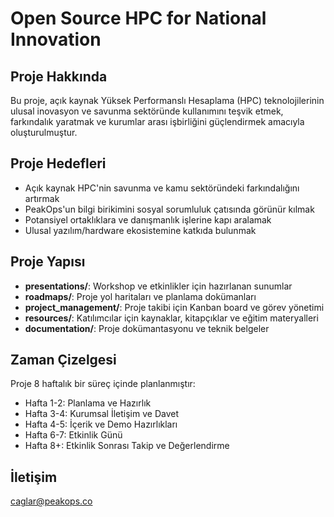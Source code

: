# Open Source HPC for National Innovation

## Proje Hakkında
Bu proje, açık kaynak Yüksek Performanslı Hesaplama (HPC) teknolojilerinin ulusal inovasyon ve savunma sektöründe kullanımını teşvik etmek, farkındalık yaratmak ve kurumlar arası işbirliğini güçlendirmek amacıyla oluşturulmuştur.

## Proje Hedefleri
- Açık kaynak HPC'nin savunma ve kamu sektöründeki farkındalığını artırmak
- PeakOps'un bilgi birikimini sosyal sorumluluk çatısında görünür kılmak
- Potansiyel ortaklıklara ve danışmanlık işlerine kapı aralamak
- Ulusal yazılım/hardware ekosistemine katkıda bulunmak

## Proje Yapısı
- **presentations/**: Workshop ve etkinlikler için hazırlanan sunumlar
- **roadmaps/**: Proje yol haritaları ve planlama dokümanları
- **project_management/**: Proje takibi için Kanban board ve görev yönetimi
- **resources/**: Katılımcılar için kaynaklar, kitapçıklar ve eğitim materyalleri
- **documentation/**: Proje dokümantasyonu ve teknik belgeler

## Zaman Çizelgesi
Proje 8 haftalık bir süreç içinde planlanmıştır:
- Hafta 1-2: Planlama ve Hazırlık
- Hafta 3-4: Kurumsal İletişim ve Davet
- Hafta 4-5: İçerik ve Demo Hazırlıkları
- Hafta 6-7: Etkinlik Günü
- Hafta 8+: Etkinlik Sonrası Takip ve Değerlendirme

## İletişim
caglar@peakops.co
